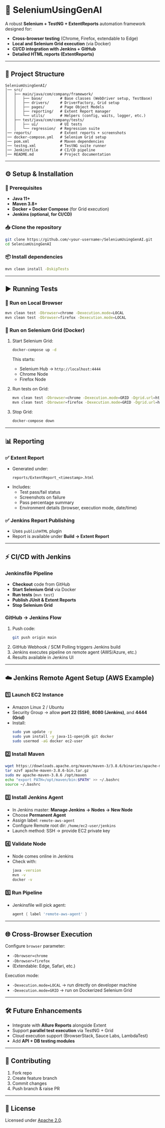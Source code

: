 # 🚀 SeleniumUsingGenAI

A robust **Selenium + TestNG + ExtentReports** automation framework designed for:
- **Cross-browser testing** (Chrome, Firefox, extendable to Edge)
- **Local and Selenium Grid execution** (via Docker)
- **CI/CD integration with Jenkins + GitHub**
- **Detailed HTML reports (ExtentReports)**

---

## 📂 Project Structure

```
SeleniumUsingGenAI/
│── src/
│   ├── main/java/com/company/framework/
│   │   ├── base/        # Base classes (WebDriver setup, TestBase)
│   │   ├── drivers/     # DriverFactory, Grid setup
│   │   ├── pages/       # Page Object Models
│   │   ├── reporting/   # Extent Report manager
│   │   └── utils/       # Helpers (config, waits, logger, etc.)
│   ├── test/java/com/company/tests/
│   │   ├── ui/          # UI tests
│   │   └── regression/  # Regression suite
│── reports/             # Extent reports + screenshots
│── docker-compose.yml   # Selenium Grid setup
│── pom.xml              # Maven dependencies
│── testng.xml           # TestNG suite runner
│── Jenkinsfile          # CI/CD pipeline
│── README.md            # Project documentation
```

---

## ⚙️ Setup & Installation

### 🔧 Prerequisites
- **Java 11+**  
- **Maven 3.8+**  
- **Docker + Docker Compose** (for Grid execution)  
- **Jenkins (optional, for CI/CD)**  

### 📥 Clone the repository
```bash
git clone https://github.com/<your-username>/SeleniumUsingGenAI.git
cd SeleniumUsingGenAI
```

### 📦 Install dependencies
```bash
mvn clean install -DskipTests
```

---

## ▶️ Running Tests

### 🔹 Run on Local Browser
```bash
mvn clean test -Dbrowser=chrome -Dexecution.mode=LOCAL
mvn clean test -Dbrowser=firefox -Dexecution.mode=LOCAL
```

### 🔹 Run on Selenium Grid (Docker)
1. Start Selenium Grid:
   ```bash
   docker-compose up -d
   ```
   This starts:
   - Selenium Hub → `http://localhost:4444`
   - Chrome Node
   - Firefox Node

2. Run tests on Grid:
   ```bash
   mvn clean test -Dbrowser=chrome -Dexecution.mode=GRID -Dgrid.url=http://localhost:4444/wd/hub
   mvn clean test -Dbrowser=firefox -Dexecution.mode=GRID -Dgrid.url=http://localhost:4444/wd/hub
   ```

3. Stop Grid:
   ```bash
   docker-compose down
   ```

---

## 📊 Reporting

### ✅ Extent Report
- Generated under:  
  ```
  reports/ExtentReport_<timestamp>.html
  ```
- Includes:
  - Test pass/fail status  
  - Screenshots on failure  
  - Pass percentage summary  
  - Environment details (browser, execution mode, date/time)  

### ✅ Jenkins Report Publishing
- Uses `publishHTML` plugin  
- Report is available under **Build → Extent Report**  

---

## ⚡ CI/CD with Jenkins

### Jenkinsfile Pipeline
- **Checkout** code from GitHub  
- **Start Selenium Grid** via Docker  
- **Run tests** (`mvn test`)  
- **Publish JUnit & Extent Reports**  
- **Stop Selenium Grid**  

### GitHub → Jenkins Flow
1. Push code:
   ```bash
   git push origin main
   ```
2. GitHub Webhook / SCM Polling triggers Jenkins build  
3. Jenkins executes pipeline on remote agent (AWS/Azure, etc.)  
4. Results available in Jenkins UI  

---

## ☁️ Jenkins Remote Agent Setup (AWS Example)

### 1️⃣ Launch EC2 Instance
- Amazon Linux 2 / Ubuntu  
- Security Group → allow **port 22 (SSH)**, **8080 (Jenkins)**, and **4444 (Grid)**  
- Install:
  ```bash
  sudo yum update -y
  sudo yum install -y java-11-openjdk git docker
  sudo usermod -aG docker ec2-user
  ```

### 2️⃣ Install Maven
```bash
wget https://downloads.apache.org/maven/maven-3/3.8.6/binaries/apache-maven-3.8.6-bin.tar.gz
tar xzvf apache-maven-3.8.6-bin.tar.gz
sudo mv apache-maven-3.8.6 /opt/maven
echo "export PATH=/opt/maven/bin:$PATH" >> ~/.bashrc
source ~/.bashrc
```

### 3️⃣ Install Jenkins Agent
- In Jenkins master: **Manage Jenkins → Nodes → New Node**  
- Choose **Permanent Agent**  
- Assign label: `remote-aws-agent`  
- Configure Remote root dir: `/home/ec2-user/jenkins`  
- Launch method: SSH → provide EC2 private key  

### 4️⃣ Validate Node
- Node comes online in Jenkins  
- Check with:
  ```bash
  java -version
  mvn -v
  docker -v
  ```

### 5️⃣ Run Pipeline
- Jenkinsfile will pick agent:  
  ```groovy
  agent { label 'remote-aws-agent' }
  ```

---

## 🌐 Cross-Browser Execution
Configure `browser` parameter:
- `-Dbrowser=chrome`
- `-Dbrowser=firefox`
- (Extendable: Edge, Safari, etc.)

Execution mode:
- `-Dexecution.mode=LOCAL` → run directly on developer machine  
- `-Dexecution.mode=GRID` → run on Dockerized Selenium Grid  

---

## 🛠️ Future Enhancements
- Integrate with **Allure Reports** alongside Extent  
- Support **parallel test execution** via TestNG + Grid  
- Cloud execution support (BrowserStack, Sauce Labs, LambdaTest)  
- Add **API + DB testing modules**  

---

## 🤝 Contributing
1. Fork repo  
2. Create feature branch  
3. Commit changes  
4. Push branch & raise PR  

---

## 📜 License
Licensed under [Apache 2.0](https://www.apache.org/licenses/LICENSE-2.0).  
